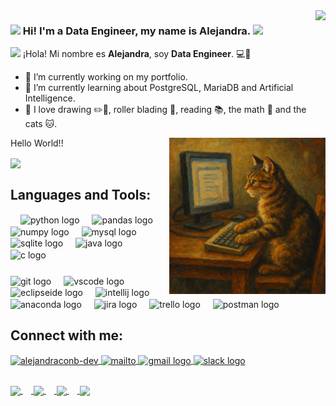 <img align="right" height="125" src="https://media0.giphy.com/media/v1.Y2lkPTc5MGI3NjExbmFhOHYzeGpudjA4azg5ZXl1YTBxODllZWMzaTNxdHpqN2tyYXpmbyZlcD12MV9pbnRlcm5hbF9naWZfYnlfaWQmY3Q9cw/cDZJ17fbzWVle68VCB/giphy.webp"  />

### <img src="https://media.giphy.com/media/hvRJCLFzcasrR4ia7z/giphy.gif" width="25px"> Hi! I'm a Data Engineer, my name is Alejandra. <img src="https://media.giphy.com/media/mGcNjsfWAjY5AEZNw6/giphy.gif" width="50">

<img src="https://media.giphy.com/media/VgCDAzcKvsR6OM0uWg/giphy.gif" width="50"> ¡Hola! Mi nombre es **Alejandra**, soy **Data Engineer**. :computer::blue_heart:

- 🔭 I’m currently working on my portfolio.
- 🌱 I’m currently learning about PostgreSQL, MariaDB and Artificial Intelligence.
- 💞 I love drawing ✏️🎨, roller blading 🏃, reading 📚, the math 📝 and the cats 🐱.

<img align="right" src="https://github.com/AlejandraConB/Images/blob/main/Gato-en-el-computador.png" height="250" alt="Gato escribiendo en un computador">

<p align="left">Hello World!!</p>
<img align="center" height="185" 
src="https://media4.giphy.com/media/v1.Y2lkPTc5MGI3NjExOHpjaHJzbGttNjhkZGMxNGdhOGFrZDlxNXc5Nm42MWZxNzBzbWhwaiZlcD12MV9pbnRlcm5hbF9naWZfYnlfaWQmY3Q9Zw/26u4nJPf0JtQPdStq/giphy.webp"  />

###
## Languages and Tools:

<div align="left">
  <img align="center" 
    <img width="12" />
    <img align="center" src="https://cdn.jsdelivr.net/gh/devicons/devicon/icons/python/python-original.svg" height="40" alt="python logo"  />
    <img width="12" />
    <img align="center" src= "https://cdn.jsdelivr.net/gh/devicons/devicon/icons/pandas/pandas-original.svg" height="40" alt="pandas logo"  />
   <img width="12" />
    <img align="center" src="https://cdn.jsdelivr.net/gh/devicons/devicon/icons/numpy/numpy-original.svg" height="40" alt="numpy logo"  />
      <img width="12" />
  <img align="center" src="https://cdn.jsdelivr.net/gh/devicons/devicon/icons/mysql/mysql-original.svg" height="40" alt="mysql logo"  />
  <img width="12" />
  <img align="center" src="https://cdn.jsdelivr.net/gh/devicons/devicon/icons/sqlite/sqlite-original.svg" height="40" alt="sqlite logo"  />
    <img width="12" />
  <img align="center" src="https://cdn.jsdelivr.net/gh/devicons/devicon/icons/java/java-original.svg" height="40" alt="java logo"  />
    <img width="12" />
  <img align="center" src="https://cdn.jsdelivr.net/gh/devicons/devicon/icons/c/c-original.svg" height="40" alt="c logo"  />
  
###

<div align="left">
  <img align="center" src="https://cdn.jsdelivr.net/gh/devicons/devicon/icons/git/git-original.svg" height="40" alt="git logo"  />
    <img width="12" />
  <img align="center" src="https://cdn.jsdelivr.net/gh/devicons/devicon/icons/vscode/vscode-original.svg" height="40" alt="vscode logo"  />
    <img width="12" />
  <img align="center" src="https://skillicons.dev/icons?i=eclipse" height="40" alt="eclipseide logo"  />
    <img width="12" />
  <img align="center" src="https://cdn.jsdelivr.net/gh/devicons/devicon/icons/intellij/intellij-original.svg" height="40" alt="intellij logo"  />
    <img width="12" />
    <img align="center" src="https://cdn.jsdelivr.net/gh/devicons/devicon/icons/anaconda/anaconda-original.svg" height="40" alt="anaconda logo"  />
    <img width="12" />
  <img align="center" src="https://cdn.jsdelivr.net/gh/devicons/devicon/icons/jira/jira-original.svg" height="40" alt="jira logo"  />
    <img width="12" />
  <img align="center" src="https://cdn.simpleicons.org/trello/0052CC" height="40" alt="trello logo"  />
    <img width="12" />
  <img align="center" src="https://skillicons.dev/icons?i=postman" height="40" alt="postman logo"  />
    <div align="left">
</div>
  
###

</div>

###

<div align="left">
</div>

###
## Connect with me:
<div align="left">
    <a href="https://www.linkedin.com/in/alejandraconb-dev/" target="blank"><img align="center" src="https://cdn.jsdelivr.net/gh/devicons/devicon/icons/linkedin/linkedin-original.svg" width="52" height="40" alt="alejandraconb-dev"  /> 
    <a href="mailto: alejandraconb@hotmail.com" target="blank"><img align="center" src="https://raw.githubusercontent.com/maurodesouza/profile-readme-generator/master/src/assets/icons/social/microsoft-outlook/default.svg" width="52" height="40" alt="mailto"  />     
    <img align="center" src="https://raw.githubusercontent.com/maurodesouza/profile-readme-generator/master/src/assets/icons/social/gmail/default.svg" width="52" height="40" alt="gmail logo"  />
    <img align="center" src="https://raw.githubusercontent.com/maurodesouza/profile-readme-generator/master/src/assets/icons/social/slack/default.svg" width="52" height="40" alt="slack logo"  /> 
  <div align="left">
</div>

##

<div align="left">
</div>

###
<div align="left">
<img align="center" height="150" src="https://media2.giphy.com/media/v1.Y2lkPTc5MGI3NjExdnAzbGhzZWtlY2E3ZDJwbHNoMGk4ejIyN2YzbjR5Zmh2bGVteHp2dCZlcD12MV9pbnRlcm5hbF9naWZfYnlfaWQmY3Q9Zw/hENDkVRxKsctCpuAun/giphy.webp"  />
  <img width="13" />
<img align="center" height="150" src="https://media1.giphy.com/media/v1.Y2lkPTc5MGI3NjExeGs1bzhxc3Z2MHd4ejVoOXY3NHNmczI5a3plMWlqZ282NXQ3OWV6cSZlcD12MV9pbnRlcm5hbF9naWZfYnlfaWQmY3Q9Zw/NFA61GS9qKZ68/giphy.webp"  />
  <img width="13" />
<img align="center" height="150" src="https://media4.giphy.com/media/v1.Y2lkPTc5MGI3NjExOGRob2d2MmtyM3huNmd6Nm1sYzQ0b2F6aDg4ZjQ2NzA5OWl4YnZyeSZlcD12MV9pbnRlcm5hbF9naWZfYnlfaWQmY3Q9Zw/VbnUQpnihPSIgIXuZv/giphy.webp"  />
  <img width="13" />
<img align="center" height="150" src="https://media3.giphy.com/media/v1.Y2lkPTc5MGI3NjExMm1iZmFkdzNhY3Jod3p4ZWd4NGI2MmM1NGFkZ3lseW13em8zdTUydyZlcD12MV9pbnRlcm5hbF9naWZfYnlfaWQmY3Q9Zw/sthmCnCpfr8M8jtTQy/giphy.webp"  />
<div align="left">
</div>

###

</div>

###
